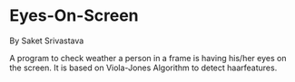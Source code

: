 # Eyes-On-Screen
By Saket Srivastava

A program to check weather a person in a frame is having his/her eyes on the screen.
It is based on Viola-Jones Algorithm to detect haarfeatures.

